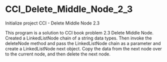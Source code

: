 # CCI_Delete_Middle_Node_2_3
Initialize project CCI - Delete Middle Node 2.3

This program is a solution to CCI book problem 2.3 Delete Middle Node. Created a LinkedListNode chain of a
string data types. Then invoke the deleteNode method and pass the LinkedListNode chain as a parameter
and create a LinkedListNode next object. Copy the data from the next node over to the current node, and
then delete the next node.
